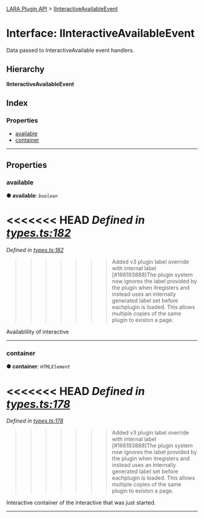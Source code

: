 [LARA Plugin API](../README.md) > [IInteractiveAvailableEvent](../interfaces/iinteractiveavailableevent.md)

# Interface: IInteractiveAvailableEvent

Data passed to InteractiveAvailable event handlers.

## Hierarchy

**IInteractiveAvailableEvent**

## Index

### Properties

* [available](iinteractiveavailableevent.md#available)
* [container](iinteractiveavailableevent.md#container)

---

## Properties

<a id="available"></a>

###  available

**● available**: *`boolean`*

<<<<<<< HEAD
*Defined in [types.ts:182](https://github.com/concord-consortium/lara/blob/7771e1f1/lara-typescript/src/plugin-api/types.ts#L182)*
=======
*Defined in [types.ts:182](https://github.com/concord-consortium/lara/blob/5ed958f8/lara-typescript/src/plugin-api/types.ts#L182)*
>>>>>>> Added v3 plugin label override with internal label [#166193888]The plugin system now ignores the label provided by the plugin when itregisters and instead uses an internally generated label set before eachplugin is loaded.  This allows multiple copies of the same plugin to existon a page.

Availablility of interactive

___
<a id="container"></a>

###  container

**● container**: *`HTMLElement`*

<<<<<<< HEAD
*Defined in [types.ts:178](https://github.com/concord-consortium/lara/blob/7771e1f1/lara-typescript/src/plugin-api/types.ts#L178)*
=======
*Defined in [types.ts:178](https://github.com/concord-consortium/lara/blob/5ed958f8/lara-typescript/src/plugin-api/types.ts#L178)*
>>>>>>> Added v3 plugin label override with internal label [#166193888]The plugin system now ignores the label provided by the plugin when itregisters and instead uses an internally generated label set before eachplugin is loaded.  This allows multiple copies of the same plugin to existon a page.

Interactive container of the interactive that was just started.

___

